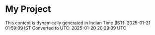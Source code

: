 # My Project

This content is dynamically generated in Indian Time (IST): 2025-01-21 01:59:09 IST
Converted to UTC: 2025-01-20 20:29:09 UTC
